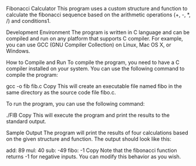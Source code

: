 Fibonacci Calculator
This program uses a custom structure and function to calculate the fibonacci sequence based on the arithmetic operations (+, -, *, /) and conditions1.

Development Environment
The program is written in C language and can be compiled and run on any platform that supports C compiler. For example, you can use GCC (GNU Compiler Collection) on Linux, Mac OS X, or Windows.

How to Compile and Run
To compile the program, you need to have a C compiler installed on your system. You can use the following command to compile the program:

gcc -o fib fib.c
Copy
This will create an executable file named fibo in the same directory as the source code file fibo.c.

To run the program, you can use the following command:

./FIB
Copy
This will execute the program and print the results to the standard output.

Sample Output
The program will print the results of four calculations based on the given structure and function. The output should look like this:

add: 89
mul: 40
sub: -49
fibo: -1
Copy
Note that the fibonacci function returns -1 for negative inputs. You can modify this behavior as you wish.